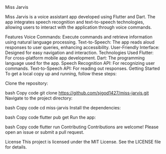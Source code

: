 Miss Jarvis

Miss Jarvis is a voice assistant app developed using Flutter and Dart. The app integrates speech recognition and text-to-speech technologies, allowing users to interact with the application through voice commands.

Features
Voice Commands: Execute commands and retrieve information using natural language processing.
Text-to-Speech: The app reads aloud responses to user queries, enhancing accessibility.
User-Friendly Interface: Designed for easy navigation and interaction.
Technologies Used
Flutter: For cross-platform mobile app development.
Dart: The programming language used for the app.
Speech Recognition API: For recognizing user commands.
Text-to-Speech API: For reading out responses.
Getting Started
To get a local copy up and running, follow these steps:

Clone the repository:

bash
Copy code
git clone https://github.com/sjgod1427/miss-jarvis.git
Navigate to the project directory:

bash
Copy code
cd miss-jarvis
Install the dependencies:

bash
Copy code
flutter pub get
Run the app:

bash
Copy code
flutter run
Contributing
Contributions are welcome! Please open an issue or submit a pull request.

License
This project is licensed under the MIT License. See the LICENSE file for details.

